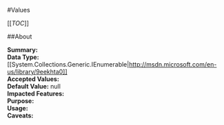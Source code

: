 #Values

[[_TOC_]]

##About

**Summary:**   
**Data Type:** [[System.Collections.Generic.IEnumerable|http://msdn.microsoft.com/en-us/library/9eekhta0]]  
**Accepted Values:**   
**Default Value:** null  
**Impacted Features:**   
**Purpose:**   
**Usage:**   
**Caveats:**   

